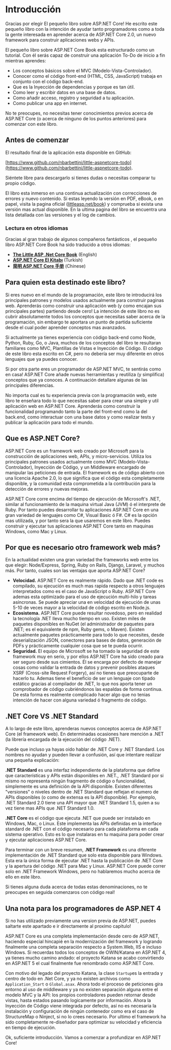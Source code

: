 # Introducción

Gracias por elegir El pequeño libro sobre ASP.NET Core! He escrito este pequeño libro con la intención de ayudar tanto programadores como a toda la gente interesada en aprender acerca de ASP.NET Core 2.0, un nuevo framework para construir aplicaciones webs y APIs.

El pequeño libro sobre ASP.NET Core Book esta estructurado como un tutorial. Con él serás capaz de construir una aplicación To-Do de inicio a fin mientras aprendes:

* Los conceptos básicos sobre el MVC \(Modelo-Vista-Controlador\).
* Conocer como el código front-end \(HTML, CSS, JavaScript\) trabaja en conjunto con el código back-end.
* Que es la Inyección de dependencias y porque es tan útil.
* Como leer y escribir datos en una base de datos.
* Como añadir acceso, registro y seguridad a tu aplicación.
* Como publicar una app en internet.

No te preocupes, no necesitas tener conocimientos previos acerca de ASP.NET Core \(o acerca de ninguno de los puntos anteriores\) para comenzar con este libro.

## Antes de comenzar

El resultado final de la aplicación esta disponible en GitHub:

[https://www.github.com/nbarbettini/little-aspnetcore-todo](https://www.github.com/nbarbettini/little-aspnetcore-todo). 

Siéntete libre para descargarlo si tienes dudas o necesitas comparar tu propio código.

El libro esta inmerso en una continua actualización con correcciones de errores y nuevo contenido. Si estas leyendo la versión en PDF, eBook, o en papel, visita la pagina oficial \([littleasp.net/book](http://www.littleasp.net/book)\) y comprueba si exista una versión mas actual disponible. En la ultima pagina del libro se encuentra una lista detallada con las versiones y el log de cambios.

### Lectura en otros idiomas

Gracias al gran trabajo de algunos compañeros fantásticos , el pequeño libro ASP.NET Core Book ha sido traducido a otros idiomas:

* [**The Little ASP .Net Core Book**](https://nbarbettini.gitbooks.io/little-asp-net-core-book) \(English\)
* [**ASP.NET Core El Kitabı**](https://sahinyanlik.gitbooks.io/kisa-asp-net-core-kitabi/) \(Turkish\)
* [**简明 ASP.NET Core 手册**](https://windsting.github.io/little-aspnetcore-book/book/) \(Chinese\)

## Para quien esta destinado este libro?

Si eres nuevo en el mundo de la programación, este libro te introducirá los principales patrones y modelos usados actualmente para construir paginas web. Aprenderás como construir una aplicación web \(y como encajan sus principales partes\) partiendo desde cero! La intención de este libro no es cubrir absolutamente todos los conceptos que necesitas saber acerca de la programación, sin embargo te aportara un punto de partida suficiente desde el cual poder aprender conceptos mas avanzados.

Si actualmente ya tienes experiencia con código back-end como Node, Python, Ruby, Go, o Java, muchos de los conceptos del libro te resultaran familiares como MVC, Plantillas de Vistas e Inyección de Código. El código de este libro esta escrito en C\#, pero no debería ser muy diferente en otros lenguajes que ya puedes conocer.

Si por otra parte eres un programador de ASP.NET MVC, te sentirás como en casa! ASP.NET Core añade nuevas herramientas y reutiliza \(y simplifica\) conceptos que ya conoces. A continuación detallare algunas de las principales diferencias.

No importa cual es tu experiencia previa con la programación web, este libro te enseñara todo lo que necesitas saber para crear una simple y util aplicación web en ASP.NET Core. Aprenderás como construir la funcionalidad programando tanto la parte del front-end como la del back.end, como interactuar con una base datos y como realizar tests y publicar la aplicación para todo el mundo.

## Que es ASP.NET Core?

ASP.NET Core es un framework web creado por Microsoft para la construcción de aplicaciones web, APIs, y micro-servicios. Utiliza los principales patrones usados actualmente como MVC \(Modelo-Vista-Controlador\), Inyección de Código, y un Middleware encargado de manipular las peticiones de entrada. El framework es de código abierto con una licencia Apache 2.0, lo que significa que el código esta completamente disponible, y la comunidad esta comprometida a la contribución para la detección de errores y nuevas mejoras.

ASP.NET Core corre encima del tiempo de ejecución de Microsoft's .NET, similar al funcionamiento de la maquina virtual Java \(JVM\) ó el interprete de Ruby. Por tanto puedes desarrollar tu aplicaciones ASP.NET Core en una gran variedad de lenguajes como C\#, Visual Basic ó F\#. C\# es la opción mas utilizada, y por tanto sera la que usaremos en este libro. Puedes construir y ejecutar tus aplicaciones ASP.NET Core tanto en maquinas Windows, como Mac y Linux.

## Por que es necesario otro framework web más?

En la actualidad existen una gran variedad the frameworks web entre los que elegir: Node/Express, Spring, Ruby on Rails, Django, Laravel, y muchos más. Por tanto, cuales son las ventajas que aporta ASP.NET Core?

* **Velocidad.** ASP.NET Core es realmente rápido. Dado que .NET code es compilado, su ejecución es much mas rapida respecto a otros lenguajes interpretados como es el caso de JavaScript o Ruby. ASP.NET Core ademas esta optimizado para el uso de ejecución multi-hilo y tareas asíncronas. Se puede apreciar una en velocidad de ejecución de unas 5-10 de veces mayor a la velocidad de código escrito en Node.js.
* **Ecosistema.** ASP.NET Core puede resultar novedoso, pero en realidad la tecnología .NET lleva mucho tiempo en uso. Existen miles de paquetes disponibles en NuGet \(el administrador de paquetes para  .NET; es el equivalente de npm, Ruby gems, o Maven\). Existen actualmente paquetes prácticamente para todo lo que necesites, desde deserialización JSON, conectores para bases de datos, generación de PDFs y prácticamente cualquier cosa que se te pueda ocurrir.
* **Seguridad.** El equipo de Microsoft se ha tomado la seguridad de este framework muy en serio, y por ellos ASP.NET Core ha sido creado para ser seguro desde sus cimientos. Él se encarga por defecto de manejar cosas como validar la entrada de datos y prevenir posibles ataques XSRF \(Cross-site Request Forgery\), así no tienes que preocuparte de hacerlo tu. Ademas tiene el beneficio de ser un lenguaje con tipado estático gracias al compilador de .NET, lo que nos aporta tener un comprobador de código cubriéndonos las espaldas de forma continua. De esta forma es realmente complicado hacer algo que no tenias intención de hacer con alguna variedad ó fragmento de código.

## .NET Core VS .NET Standard

A lo largo de este libro, aprenderas nuevos conceptos acerca de ASP.NET Core \(el framework web\). En determinadas ocasiones hare mención a .NET \(la librería encargada de la ejecución del código .NET\).

Puede que incluso ya hayas oido hablar de .NET Core y .NET Standard. Los nombres no ayudan y pueden llevar a confusión, así que intentare realizar una pequeña explicación:

**.NET Standard** es una interfaz independiente de la plataforma que define que características y APIs están disponibles en .NET., .NET Standard por si mismo no representa ningún fragmento de código o funcionalidad, simplemente es una definición de la API disponible. Existen diferentes "versiones" o niveles dentro de .NET Standard que reflejan el numero de APIs disponibles \(o como de extensa es la API disponible\). Por ejemplo, .NET Standard 2.0 tiene una API mayor que .NET Standard 1.5, quien a su vez tiene mas APIs que .NET Standard 1.0.

**.NET Core** es el código que ejecuta .NET que puede ser instalado en Windows, Mac, o Linux. Este implementa las APIs definidas en la interface standard de .NET con el código necesario para cada plataforma en cada sistema operativo. Esto es lo que instalaras en tu maquina para poder crear y ejecutar aplicaciones ASP.NET Core.

Para terminar con un breve resumen, **.NET Framework** es una diferente implementación de .NET Standard que solo esta disponible para Windows. Esta era la única forma de ejecutar .NET hasta la publicación de .NET Core y la apertura del código .NET para Mac y Linux. ASP.NET Core puede correr solo en .NET Framework Windows, pero no hablaremos mucho acerca de ello en este libro.

Si tienes alguna duda acerca de todas estas denominaciones, no te preocupes en seguida comenzaros con código real!

## Una nota para los programadores de ASP.NET 4

Si no has utilizado previamente una version previa de ASP.NET, puedes saltarte este apartado e ir directamente al proximo capitulo!

ASP.NET Core es una completa implementación desde cero de ASP.NET, haciendo especial hincapié en la modernización del framework y logrando finalmente una completa separación respecto a System.Web, IIS e incluso Windows. Si recuerdas todos los conceptos de OWIN/Katana en ASP.NET 4, ya tienes mucho camino andado: el proyecto Katana se acabo convirtiendo en ASP.NET 5 el cual finalmente fue renombrado como ASP.NET Core.

Con motivo del legado del proyecto Katana, la clase `Startup`es la entrada y centro de todo en .Net Core, y ya no existen archivos como `Application_Start` o `Global.asax`. Ahora todo el proceso de peticiones gira entorno al uso de middleware y ya no existen separación alguna entre el modelo MVC y la API: los propios controladores pueden retornar desde vistas, hasta estados pasando logicamente por información. Ahora la Inyección de Código viene integrada por defecto, así no es necesaria la instalación y configuración de ningún contenedor como era el caso de StructureMap o Ninject, si no lo crees necesario. Por ultimo el framework ha sido completamente re-diseñador para optimizar su velocidad y eficiencia en tiempo de ejecución.

Ok, suficiente introducción. Vamos a comenzar a profundizar en ASP.NET Core!

